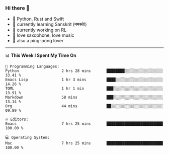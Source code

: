 ### Hi there 👋

- 📙 Python, Rust and Swift
- 🌱 currently learning Sanskrit (नमस्ते!)
- 🔭 currently working on RL
- 🎷 love saxophone, love music
- 🏓 also a ping-pong lover

<!--
**ZiqinGong/ZiqinGong** is a ✨ _special_ ✨ repository because its `README.md` (this file) appears on your GitHub profile.

Here are some ideas to get you started:

- 🔭 I’m currently working on ...
- 🌱 I’m currently learning ...
- 👯 I’m looking to collaborate on ...
- 🤔 I’m looking for help with ...
- 💬 Ask me about ...
- 📫 gongzq0301@sjtu.edu.cn
- 😄 Pronouns: ...
- ⚡ Fun fact: ...
-->

---

<!--START_SECTION:waka-->
📊 **This Week I Spent My Time On** 

```text
💬 Programming Languages: 
Python                   2 hrs 28 mins       ████████░░░░░░░░░░░░░░░░░   33.41 % 
Emacs Lisp               1 hr 3 mins         ████░░░░░░░░░░░░░░░░░░░░░   14.26 % 
TOML                     1 hr 1 min          ███░░░░░░░░░░░░░░░░░░░░░░   13.91 % 
Markdown                 58 mins             ███░░░░░░░░░░░░░░░░░░░░░░   13.14 % 
Org                      44 mins             ██░░░░░░░░░░░░░░░░░░░░░░░   09.89 % 

🔥 Editors: 
Emacs                    7 hrs 25 mins       █████████████████████████   100.00 % 

💻 Operating System: 
Mac                      7 hrs 25 mins       █████████████████████████   100.00 % 
```


<!--END_SECTION:waka-->
